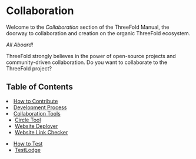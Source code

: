 <h1> Collaboration </h1>

Welcome to the *Collaboration* section of the ThreeFold Manual, the doorway to collaboration and creation on the organic ThreeFold ecosystem. 

*All Aboard!*

ThreeFold strongly believes in the power of open-source projects and community-driven collaboration. Do you want to collaborate to the ThreeFold project?

<h2>Table of Contents</h2

- [How to Contribute](./contribute.md)
- [Development Process](./development_process.md)
- [Collaboration Tools](../collaboration_tools/collaboration_tools.md)
  - [Circle Tool](../collaboration_tools/circle_tool.md)
  - [Website Deployer](../collaboration_tools/website_tool.md)
  - [Website Link Checker](../collaboration_tools/website_link_checker.md)
- [How to Test](../testing/testing_readme.md)
  - [TestLodge](../testing/testlodge.md)